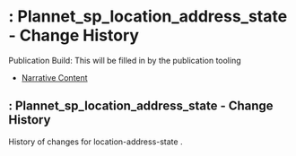 # : Plannet\_sp\_location\_address\_state - Change History

Publication Build: This will be filled in by the publication tooling

* [Narrative Content](SearchParameter-location-address-state.html)

## : Plannet\_sp\_location\_address\_state - Change History

History of changes for location-address-state .